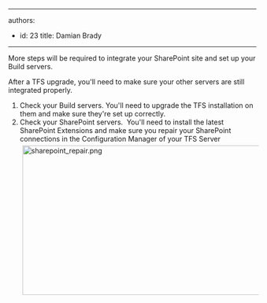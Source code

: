 

---
authors:
  - id: 23
    title: Damian Brady
---




<span class='intro'> ​More steps will be required to integrate your SharePoint site and set up your Build servers. </span>

<p>​After a TFS upgrade, you'll need to make sure your other servers are still integrated properly.</p>
<ol><li>Check your Build servers. You'll need to upgrade the TFS installation on them and make sure they're set up correctly.</li>
<li>Check your SharePoint servers.&#160; You'll need to install the latest SharePoint Extensions and make sure you repair your SharePoint connections in the Configuration Manager of your TFS Server<br><img width="544" height="304" alt="sharepoint_repair.png" src="/PublishingImages/sharepoint_repair.png" style="margin&#58;5px;" /><br></li></ol>


